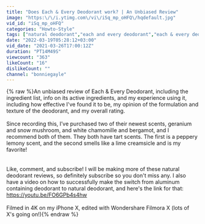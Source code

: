 ```yaml
---
title: "Does Each & Every Deodorant work? | An Unbiased Review"
image: "https:\/\/i.ytimg.com\/vi\/iSq_mp_oHFQ\/hqdefault.jpg"
vid_id: "iSq_mp_oHFQ"
categories: "Howto-Style"
tags: ["natural deodorant","each and every deodorant","each & every deodorant"]
date: "2022-03-19T05:28:12+03:00"
vid_date: "2021-03-26T17:00:12Z"
duration: "PT14M49S"
viewcount: "363"
likeCount: "16"
dislikeCount: ""
channel: "bonniegayle"
---
```

{% raw %}An unbiased review of Each &amp; Every Deodorant, including the ingredient list, info on its active ingredients, and my experience using it, including how effective I've found it to be, my opinion of the formulation and texture of the deodorant, and my overall rating.<br /><br />Since recording this, I’ve purchased two of their newest scents, geranium and snow mushroom, and white chamomille and bergamot, and I recommend both of them. They both have tart scents. The first is a peppery lemony scent, and the second smells like a lime creamsicle and is my favorite!<br /><br /><br />Like, comment, and subscribe! I will be making more of these natural deodorant reviews, so definitely subscribe so you don't miss any. I also have a video on how to successfully make the switch from aluminum containing deodorant to natural deodorant, and here's the link for that: <a rel="nofollow" target="blank" href="https://youtu.be/FO6GPb4s4hw">https://youtu.be/FO6GPb4s4hw</a><br /><br />Filmed in 4K on my iPhone X, edited with Wondershare Filmora X (lots of X's going on!){% endraw %}
